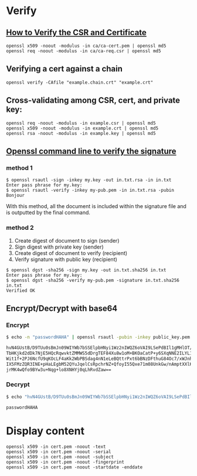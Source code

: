 # Verify
## [How to Verify the CSR and Certificate](https://www.cisco.com/c/en/us/support/docs/unified-communications/unified-communications-manager-callmanager/200123-How-to-Verify-the-CSR-and-Certificate-Mi.html)

```
openssl x509 -noout -modulus -in ca/ca-cert.pem | openssl md5
openssl req -noout -modulus -in ca/ca-req.csr | openssl md5
```

## Verifying a cert against a chain
```
openssl verify -CAfile "example.chain.crt" "example.crt"
```

## Cross-validating among CSR, cert, and private key:
```
openssl req -noout -modulus -in example.csr | openssl md5
openssl x509 -noout -modulus -in example.crt | openssl md5
openssl rsa -noout -modulus -in example.key | openssl md5
```

## [Openssl command line to verify the signature](https://stackoverflow.com/questions/5140425/openssl-command-line-to-verify-the-signature)

### method 1

```
$ openssl rsautl -sign -inkey my.key -out in.txt.rsa -in in.txt
Enter pass phrase for my.key:
$ openssl rsautl -verify -inkey my-pub.pem -in in.txt.rsa -pubin
Bonjour
```
With this method, all the document is included within the signature file and is outputted by the final command.

### method 2

1. Create digest of document to sign (sender)
2. Sign digest with private key (sender)
3. Create digest of document to verify (recipient)
4. Verify signature with public key (recipient)

```
$ openssl dgst -sha256 -sign my.key -out in.txt.sha256 in.txt 
Enter pass phrase for my.key:
$ openssl dgst -sha256 -verify my-pub.pem -signature in.txt.sha256 in.txt  
Verified OK
```

## Encrypt/Decrypt with base64

### Encrypt

```bash
$ echo -n "passwordHAHA" | openssl rsautl -pubin -inkey public_key.pem -encrypt | base64

hvN4GUstB/D9TUu0sBmJn09WIYWb7bSSElpbHNyi1Wz2nIWQZ6oVAI9LSePdBIl1gMHlOT/YHUuH
TbHKjkd2dDk7NjE5HQcRqwvktZMMWS5dDrgTEF84Xu8w1oM+BKOaCatP+y6SXqNNE2ILYL1l79F9
Wit1f+2PJ6NcfU9qKOcLF4aKk2WbPBSdag4nN1eLeBQttrPxt6bBNzDFthuG84Oc7/xWJnhoxR+g
IX5FMzZQR3INE+pHaLEgbM52QYuJqelCsRpchrNZ+QfoyI55Qxe71m08UnkGw/nAmptXXlK4w7lH
jrMK4wQfo9BYw3u+Nqg+lo8XNHYj0qLhRvdZaw==
```

### Decrypt

```bash
$ echo "hvN4GUstB/D9TUu0sBmJn09WIYWb7bSSElpbHNyi1Wz2nIWQZ6oVAI9LSePdBIl1gMHlOT/YHUuHTbHKjkd2dDk7NjE5HQcRqwvktZMMWS5dDrgTEF84Xu8w1oM+BKOaCatP+y6SXqNNE2ILYL1l79F9Wit1f+2PJ6NcfU9qKOcLF4aKk2WbPBSdag4nN1eLeBQttrPxt6bBNzDFthuG84Oc7/xWJnhoxR+gIX5FMzZQR3INE+pHaLEgbM52QYuJqelCsRpchrNZ+QfoyI55Qxe71m08UnkGw/nAmptXXlK4w7lHjrMK4wQfo9BYw3u+Nqg+lo8XNHYj0qLhRvdZaw==" | base64 -d | openssl rsautl -decrypt -inkey rsa_private.key

passwordHAHA
```

# Display content
```
openssl x509 -in cert.pem -noout -text
openssl x509 -in cert.pem -noout -serial
openssl x509 -in cert.pem -noout -subject
openssl x509 -in cert.pem -noout -fingerprint
openssl x509 -in cert.pem -noout -startdate -enddate
```
